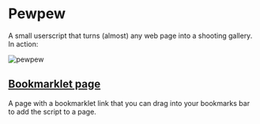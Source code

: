 # Pewpew

A small userscript that turns (almost) any web page into a shooting gallery.
In action:

![pewpew](http://i.imgur.com/y6ueox0.gif)

## [Bookmarklet page](https://rawgit.com/jim-thisplace/pewpew/master/README.html)

A page with a bookmarklet link that you can drag into your bookmarks bar to add the script to a page.
